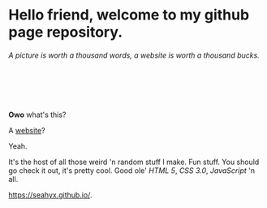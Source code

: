 Hello friend, welcome to my github page repository.
=

###### _A picture is worth a thousand words, a website is worth a thousand bucks._
\
\
\
\
**Owo** what's this?

A [website](https://seahyx.github.io/)?

Yeah.

It's the host of all those weird 'n random stuff I make. Fun stuff. You should go check it out, it's pretty cool. Good ole' *HTML 5*, *CSS 3.0*, *JavaScript* 'n all.

https://seahyx.github.io/.
